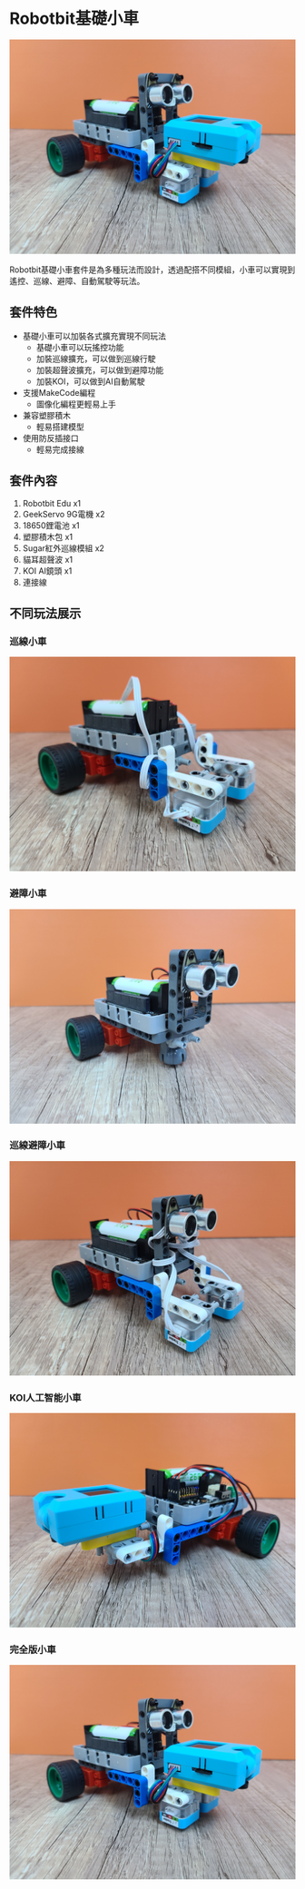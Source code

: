 # Robotbit基礎小車

![](./images/full_1.jpg)

Robotbit基礎小車套件是為多種玩法而設計，透過配搭不同模組，小車可以實現到遙控、巡線、避障、自動駕駛等玩法。

## 套件特色

- 基礎小車可以加裝各式擴充實現不同玩法
    - 基礎小車可以玩搖控功能
    - 加裝巡線擴充，可以做到巡線行駛
    - 加裝超聲波擴充，可以做到避障功能
    - 加裝KOI，可以做到AI自動駕駛
- 支援MakeCode編程
    - 圖像化編程更輕易上手
- 兼容塑膠積木
    - 輕易搭建模型
- 使用防反插接口
    - 輕易完成接線
  
## 套件內容

1. Robotbit Edu x1
2. GeekServo 9G電機 x2
3. 18650鋰電池 x1
4. 塑膠積木包 x1
5. Sugar紅外巡線模組 x2
6. 貓耳超聲波 x1
7. KOI AI鏡頭 x1
8. 連接線
  
## 不同玩法展示

### 巡線小車

![](./images/line_1.jpg)

### 避障小車

![](./images/ultrasound_1.jpg)

### 巡線避障小車

![](./images/line+ultrasound_1.jpg)

### KOI人工智能小車

![](./images/koi_1.jpg)

### 完全版小車

![](./images/full_1.jpg)